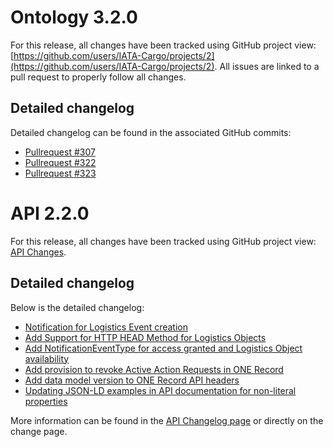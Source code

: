 

# Ontology 3.2.0

For this release, all changes have been tracked using GitHub project view: [https://github.com/users/IATA-Cargo/projects/2](https://github.com/users/IATA-Cargo/projects/2). All issues are linked to a pull request to properly follow all changes.

## Detailed changelog
Detailed changelog can be found in the associated GitHub commits:

- [Pullrequest #307](https://github.com/IATA-Cargo/ONE-Record/pull/307)
- [Pullrequest #322](https://github.com/IATA-Cargo/ONE-Record/pull/322)
- [Pullrequest #323](https://github.com/IATA-Cargo/ONE-Record/pull/323)


# API 2.2.0
For this release, all changes have been tracked using GitHub project view: [API Changes](https://github.com/users/IATA-Cargo/projects/4).

## Detailed changelog
Below is the detailed changelog:

- [Notification for Logistics Event creation](https://github.com/IATA-Cargo/ONE-Record/issues/272)
- [Add Support for HTTP HEAD Method for Logistics Objects](https://github.com/IATA-Cargo/ONE-Record/issues/281)
- [Add NotificationEventType for access granted and Logistics Object availability](https://github.com/IATA-Cargo/ONE-Record/issues/282)
- [Add provision to revoke Active Action Requests in ONE Record](https://github.com/IATA-Cargo/ONE-Record/issues/295)
- [Add data model version to ONE Record API headers](https://github.com/IATA-Cargo/ONE-Record/issues/294)
- [Updating JSON-LD examples in API documentation for non-literal properties](https://github.com/IATA-Cargo/ONE-Record/issues/313)

More information can be found in the [API Changelog page](../API-Security/changelog.md) or directly on the change page.
